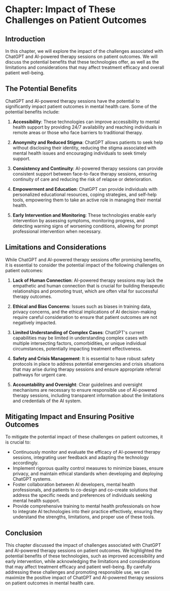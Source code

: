 Chapter: Impact of These Challenges on Patient Outcomes
=======================================================

Introduction
------------

In this chapter, we will explore the impact of the challenges associated with ChatGPT and AI-powered therapy sessions on patient outcomes. We will discuss the potential benefits that these technologies offer, as well as the limitations and considerations that may affect treatment efficacy and overall patient well-being.

The Potential Benefits
----------------------

ChatGPT and AI-powered therapy sessions have the potential to significantly impact patient outcomes in mental health care. Some of the potential benefits include:

1. **Accessibility**: These technologies can improve accessibility to mental health support by providing 24/7 availability and reaching individuals in remote areas or those who face barriers to traditional therapy.

2. **Anonymity and Reduced Stigma**: ChatGPT allows patients to seek help without disclosing their identity, reducing the stigma associated with mental health issues and encouraging individuals to seek timely support.

3. **Consistency and Continuity**: AI-powered therapy sessions can provide consistent support between face-to-face therapy sessions, ensuring continuity of care and reducing the risk of relapse or deterioration.

4. **Empowerment and Education**: ChatGPT can provide individuals with personalized educational resources, coping strategies, and self-help tools, empowering them to take an active role in managing their mental health.

5. **Early Intervention and Monitoring**: These technologies enable early intervention by assessing symptoms, monitoring progress, and detecting warning signs of worsening conditions, allowing for prompt professional intervention when necessary.

Limitations and Considerations
------------------------------

While ChatGPT and AI-powered therapy sessions offer promising benefits, it is essential to consider the potential impact of the following challenges on patient outcomes:

1. **Lack of Human Connection**: AI-powered therapy sessions may lack the empathetic and human connection that is crucial for building therapeutic relationships and promoting trust, which are often vital for successful therapy outcomes.

2. **Ethical and Bias Concerns**: Issues such as biases in training data, privacy concerns, and the ethical implications of AI decision-making require careful consideration to ensure that patient outcomes are not negatively impacted.

3. **Limited Understanding of Complex Cases**: ChatGPT's current capabilities may be limited in understanding complex cases with multiple intersecting factors, comorbidities, or unique individual circumstances, potentially impacting treatment effectiveness.

4. **Safety and Crisis Management**: It is essential to have robust safety protocols in place to address potential emergencies and crisis situations that may arise during therapy sessions and ensure appropriate referral pathways for urgent care.

5. **Accountability and Oversight**: Clear guidelines and oversight mechanisms are necessary to ensure responsible use of AI-powered therapy sessions, including transparent information about the limitations and credentials of the AI system.

Mitigating Impact and Ensuring Positive Outcomes
------------------------------------------------

To mitigate the potential impact of these challenges on patient outcomes, it is crucial to:

* Continuously monitor and evaluate the efficacy of AI-powered therapy sessions, integrating user feedback and adapting the technology accordingly.
* Implement rigorous quality control measures to minimize biases, ensure privacy, and maintain ethical standards when developing and deploying ChatGPT systems.
* Foster collaboration between AI developers, mental health professionals, and patients to co-design and co-create solutions that address the specific needs and preferences of individuals seeking mental health support.
* Provide comprehensive training to mental health professionals on how to integrate AI technologies into their practice effectively, ensuring they understand the strengths, limitations, and proper use of these tools.

Conclusion
----------

This chapter discussed the impact of challenges associated with ChatGPT and AI-powered therapy sessions on patient outcomes. We highlighted the potential benefits of these technologies, such as improved accessibility and early intervention, while acknowledging the limitations and considerations that may affect treatment efficacy and patient well-being. By carefully addressing these challenges and promoting responsible use, we can maximize the positive impact of ChatGPT and AI-powered therapy sessions on patient outcomes in mental health care.
